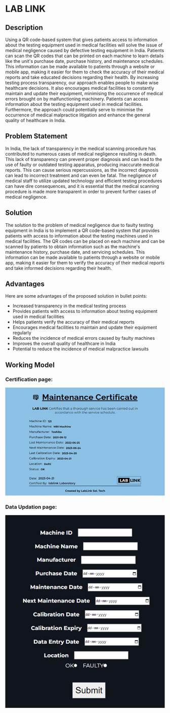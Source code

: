 # LAB LINK

## Description
Using a QR code-based system that gives patients access to information about the testing equipment used in medical facilities will solve the issue of medical negligence caused by defective testing equipment in India. 
Patients can scan the QR codes that can be printed on each machine to learn details like the unit's purchase date, purchase history, and maintenance schedules.
This information can be made available to patients through a website or mobile app, making it easier for them to check the accuracy of their medical reports and take educated decisions regarding their health.
By increasing testing process transparency, our approach enables people to make wise healthcare decisions.
It also encourages medical facilities to constantly maintain and update their equipment, minimising the occurrence of medical errors brought on by malfunctioning machinery. 
Patients can access information about the testing equipment used in medical facilities. 
Furthermore, the approach could potentially serve to minimise the occurrence of medical malpractice litigation and enhance the general quality of healthcare in India.

## Problem Statement
In India, the lack of transparency in the medical scanning procedure has contributed to numerous cases of medical negligence resulting in death. This lack of transparency can prevent proper diagnosis and can lead to the use of faulty or outdated testing apparatus, producing inaccurate medical reports. This can cause serious repercussions, as the incorrect diagnosis can lead to incorrect treatment and can even be fatal. The negligence of medical staff to utilize updated technology and efficient testing procedures can have dire consequences, and it is essential that the medical scanning procedure is made more transparent in order to prevent further cases of medical negligence.

## Solution
The solution to the problem of medical negligence due to faulty testing equipment in India is to implement a QR code-based system that provides patients with access to information about the testing machines used in medical facilities. 
The QR codes can be placed on each machine and can be scanned by patients to obtain information such as the machine's maintenance history, purchase date, and servicing schedules. 
This information can be made available to patients through a website or mobile app, making it easier for them to verify the accuracy of their medical reports and take informed decisions regarding their health.

## Advantages
Here are some advantages of the proposed solution in bullet points:
* Increased transparency in the medical testing process
* Provides patients with access to information about testing equipment used in medical facilities
* Helps patients verify the accuracy of their medical reports
* Encourages medical facilities to maintain and update their equipment regularly
* Reduces the incidence of medical errors caused by faulty machines
* Improves the overall quality of healthcare in India
* Potential to reduce the incidence of medical malpractice lawsuits

## Working Model
### Certification page:
![Certificate](./src/img/Certificate1.png)
### Data Updation page:
![Data Updation Page](./src/img/DataUpdation.png)
